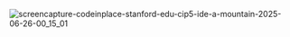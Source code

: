 ![screencapture-codeinplace-stanford-edu-cip5-ide-a-mountain-2025-06-26-00_15_01](https://github.com/user-attachments/assets/676f4acc-645a-4ce4-93bc-0c686f60f633)
